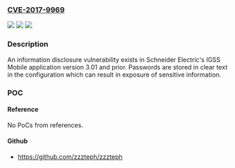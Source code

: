 ### [CVE-2017-9969](https://cve.mitre.org/cgi-bin/cvename.cgi?name=CVE-2017-9969)
![](https://img.shields.io/static/v1?label=Product&message=n%2Fa&color=blue)
![](https://img.shields.io/static/v1?label=Version&message=n%2Fa&color=blue)
![](https://img.shields.io/static/v1?label=Vulnerability&message=n%2Fa&color=brighgreen)

### Description

An information disclosure vulnerability exists in Schneider Electric's IGSS Mobile application version 3.01 and prior. Passwords are stored in clear text in the configuration which can result in exposure of sensitive information.

### POC

#### Reference
No PoCs from references.

#### Github
- https://github.com/zzzteph/zzzteph

